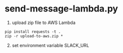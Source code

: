 # send-message-lambda.py

1. upload zip file to AWS Lambda

```
pip install requests -t .
zip -r upload-to-aws.zip *
```

2. set environment variable SLACK_URL

